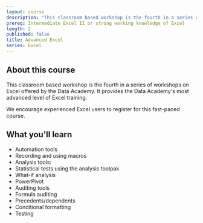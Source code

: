 ```yaml
---
layout: course
description: "This classroom based workshop is the fourth in a series of workshops on Excel offered by the Data Academy.  It provides the Data Academy's most advanced level of Excel training."
prereq: Intermediate Excel II or strong working knowledge of Excel
length: 2
published: false
title: Advanced Excel
series: Excel
---
```


## About this course
This classroom based workshop is the fourth in a series of workshops on Excel offered by the Data Academy.  It provides the Data Academy's most advanced level of Excel training.  

We encourage experienced Excel users to register for this fast-paced course.

## What you'll learn

- Automation tools
- Recording and using macros
- Analysis tools:
- Statistical tests using the analysis toolpak
- What-if analysis	
- PowerPivot
- Auditing tools
- Formula auditing
- Precedents/dependents
- Conditional formatting
- Testing
